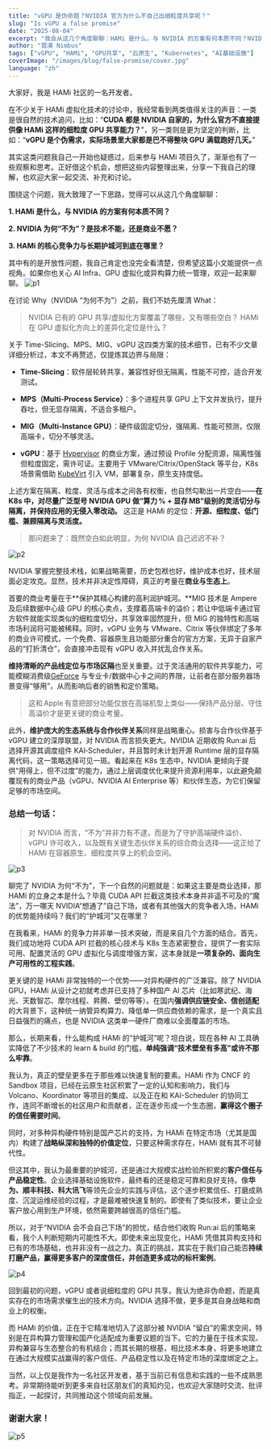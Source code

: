 ```yaml
---
title: "vGPU 是伪命题？NVIDIA 官方为什么不自己出细粒度共享呢？"
slug: "Is vGPU a false promise"
date: "2025-08-04"
excerpt: "我会从这几个角度聊聊：HAMi 是什么，与 NVIDIA 的方案有何本质不同？NVIDIA 为何“不为”？是技术不能，还是商业不愿？HAMi 的核心竞争力与长期护城河到底在哪里？"
author: "霓漠 Nimbus"
tags: ["vGPU", "HAMi", "GPU共享", "云原生", "Kubernetes", "AI基础设施"]
coverImage: "/images/blog/false-promise/cover.jpg"
language: "zh"
---
```



大家好，我是 HAMi 社区的一名开发者。

在不少关于 HAMi 虚拟化技术的讨论中，我经常看到两类值得关注的声音：一类是很自然的技术追问，比如：“**CUDA 都是 NVIDIA 自家的，为什么官方不直接提供像 HAMi 这样的细粒度 GPU 共享能力？**”，另一类则是更为坚定的判断，比如：“**vGPU 是个伪需求，实际场景里大家都是巴不得整块 GPU 满载跑好几天。**”

其实这类问题我自己一开始也疑惑过，后来参与 HAMi 项目久了，渐渐也有了一些观察和思考。正好借这个机会，想把这些内容整理出来，分享一下我自己的理解，也欢迎大家一起交流、补充和讨论。

围绕这个问题，我大致理了一下思路，觉得可以从这几个角度聊聊：

**1. HAMi 是什么，与 NVIDIA 的方案有何本质不同？**

**2. NVIDIA 为何“不为”？是技术不能，还是商业不愿？**

**3. HAMi 的核心竞争力与长期护城河到底在哪里？**

其中有的是开放性问题，我自己肯定也没完全看清楚，但希望这篇小文能提供一点视角。如果你也关心 AI Infra、GPU 虚拟化或异构算力统一管理，欢迎一起来聊聊。
![p1](/images/blog/false-promise/p1.png)

在讨论 Why（NVIDIA “为何不为”）之前，我们不妨先厘清 What：

>NVIDIA 已有的 GPU 共享/虚拟化方案覆盖了哪些，又有哪些空白？
HAMi 在 GPU 虚拟化方向上的差异化定位是什么？

关于 Time-Slicing、MPS、MIG、vGPU 这四类方案的技术细节，已有不少文章详细分析过，本文不再赘述，仅提炼其边界与局限：

- **Time-Slicing**：软件层轮转共享，兼容性好但无隔离，性能不可控，适合开发测试。

- **MPS（Multi-Process Service）**：多个进程共享 GPU 上下文并发执行，提升吞吐，但无显存隔离，不适合多租户。

- **MIG（Multi-Instance GPU）**：硬件级固定切分，强隔离、性能可预测，仅限高端卡，切分不够灵活。

- **vGPU**：基于 [Hypervisor](https://baike.weixin.qq.com/v54072614.htm?scene_id=132&sid=8142579183974917718&ch=s1s) 的商业方案，通过预设 Profile 分配资源，隔离性强但粒度固定，需许可证。主要用于 VMware/Citrix/OpenStack 等平台，K8s 场景需借助 [KubeVirt](https://mp.weixin.qq.com/s/wTXTWD2Ts5U6YJcwWkkOzw) 引入 VM，部署复杂，原生支持度低。

上述方案在隔离、粒度、灵活与成本之间各有权衡，也自然勾勒出一片空白——**在 K8s 中，对尽量广泛型号 NVIDIA GPU 做“算力 % + 显存 MB”级别的灵活切分与隔离，并保持应用的无侵入零改动。** 这正是 HAMi 的定位：**开源、细粒度、低门槛、兼顾隔离与灵活度。**

>那问题来了：既然空白如此明显，为何 NVIDIA 自己迟迟不补？

![p2](/images/blog/false-promise/p2.png)

NVIDIA 掌握完整技术栈，如果战略需要，历史包袱也好，维护成本也好，技术层面必定攻克。显然，技术并非决定性障碍，真正的考量在**商业与生态上**。

首要的商业考量在于**保护其精心构建的高利润护城河。**MIG 技术是 Ampere 及后续数据中心级 GPU 的核心卖点，支撑着高端卡的溢价；若让中低端卡通过官方软件就能实现类似的细粒度切分，共享效率固然提升，但 MIG 的独特性和高端市场利润将可能被稀释。同时，vGPU 业务与 VMware、Citrix 等伙伴绑定了多年的商业许可模式，一个免费、容器原生且功能部分重合的官方方案，无异于自家产品的“打折清仓”，会直接冲击现有 vGPU 收入并扰乱合作关系。

**维持清晰的产品线定位与市场区隔**也至关重要。过于灵活通用的软件共享能力，可能模糊消费级[GeForce](https://baike.weixin.qq.com/v4591670.htm?scene_id=132&sid=2267384089659113288&ch=s1s) 与专业卡/数据中心卡之间的界限，让前者在部分服务器场景变得“够用”，从而影响后者的销售和定价策略。

>这和 Apple 有意把部分功能仅放在高端机型上类似——保持产品分层、守住高溢价才是更关键的商业考量。

此外，**维护庞大的生态系统与合作伙伴关系**同样是战略重心。损害与合作伙伴基于 vGPU 建立的深厚联盟，对 NVIDIA 而言损失更大。NVIDIA 近期收购 Run:ai 后选择开源其调度组件 KAI‑Scheduler，并且暂时未计划开源 Runtime 层的显存隔离代码，这一策略选择可见一斑。看起来在 K8s 生态中，NVIDIA 更倾向于提供“用得上，但不过度”的能力，通过上层调度优化来提升资源利用率，以此避免颠覆现有的商业产品（vGPU、NVIDIA AI Enterprise 等）和伙伴生态，为它们保留足够的市场空间。

### 总结一句话：

> 对 NVIDIA 而言，“不为”并非力有不逮，而是为了守护高端硬件溢价、vGPU 许可收入，以及既有关键生态伙伴关系的综合商业选择——这正给了 HAMi 在容器原生、细粒度共享上的机会空间。

![p3](/images/blog/false-promise/p3.png)

聊完了 NVIDIA 为何“不为”，下一个自然的问题就是：如果这主要是商业选择，那 HAMi 的立身之本是什么？毕竟 CUDA API 拦截这类技术本身并非遥不可及的“魔法”，万一哪天 NVIDIA“想通了”自己下场，或者有其他强大的竞争者入场，HAMi 的优势能持续吗？我们的“护城河”又在哪里？

在我看来，HAMi 的竞争力并非单一技术突破，而是来自几个方面的结合。首先，我们成功地将 CUDA API 拦截的核心技术与 K8s 生态紧密整合，提供了一套实际可用、配置灵活的 GPU 虚拟化与调度增强方案，这本身就是**一项复杂的、面向生产可用性的工程实践**。

更关键的是 HAMi 非常独特的一个优势——对异构硬件的广泛兼容。除了 NVIDIA GPU，HAMi 从设计之初就考虑并已支持了多种国产 AI 芯片（比如寒武纪、海光、天数智芯、摩尔线程、昇腾、壁仞等等）。在国内**强调供应链安全、信创适配**的大背景下，这种统一纳管异构算力、降低单一供应商依赖的需求，是一个真实且日益强烈的痛点，也是 NVIDIA 这类单一硬件厂商难以全面覆盖的市场。

那么，长期来看，什么能构成 HAMi 的“护城河”呢？坦白说，现在各种 AI 工具确实降低了不少技术的 learn & build 的门槛，**单纯强调“技术壁垒有多高”或许不那么牢靠**。

我认为，真正的壁垒更多在于那些难以快速复制的要素。HAMi 作为 CNCF 的 Sandbox 项目，已经在云原生社区积累了一定的认知和影响力，我们与 Volcano、Koordinator 等项目的集成、以及正在和 KAI-Scheduler 的协同工作，连同不断增长的社区用户和贡献者，正在逐步形成一个生态圈，**赢得这个圈子的信任需要时间**。

同时，对多种异构硬件特别是国产芯片的支持，为 HAMi 在特定市场（尤其是国内）构建了**战略纵深和独特的价值定位**，只要这种需求存在，HAMi 就有其不可替代性。

但这其中，我认为最重要的护城河，还是通过大规模实战检验所积累的**客户信任与产品稳定性**。企业选择基础设施软件，最终看的还是稳定可靠和良好支持。像**华为、顺丰科技、科大讯飞**等领先企业的实践与评估，这个逐步积累信任、打磨成熟度、沉淀运维经验的过程，才是最难被快速复制的。即使有了类似技术，要让企业客户放心用到生产环境，依然需要跨越很高的信任门槛。

所以，对于“NVIDIA 会不会自己下场”的担忧，结合他们收购 Run:ai 后的策略来看，我个人判断短期内可能性不大。即使未来出现变化，HAMi 凭借其异构支持和已有的市场基础，也并非没有一战之力。真正的挑战，其实在于我们自己能否**持续打磨产品，赢得更多客户的深度信任，并创造更多成功的标杆案例**。

![p4](/images/blog/false-promise/p4.png)

回到最初的问题，vGPU 或者说细粒度的 GPU 共享，我认为绝非伪命题，而是真实存在的市场需求催生出的技术方向。NVIDIA 选择不做，更多是其自身战略和商业上的权衡。

而 HAMi 的价值，正在于它精准地切入了这部分被 NVIDIA “留白”的需求空间，特别是在异构算力管理和国产化适配成为重要议题的当下。它的力量在于技术实现、异构兼容与生态整合的有机结合；而其长期的根基，相比技术本身，将更多地建立在通过大规模实战赢得的客户信任、产品稳定性以及在特定市场的深度绑定之上。

当然，以上仅是我作为一名社区开发者，基于当前已有信息和实践的一些不成熟思考。非常期待能听到更多来自社区朋友们的真知灼见，也欢迎大家随时交流、批评指正，一起探讨，共同推动这个领域向前发展。

### 谢谢大家！

![p5](/images/blog/false-promise/p5.png)


